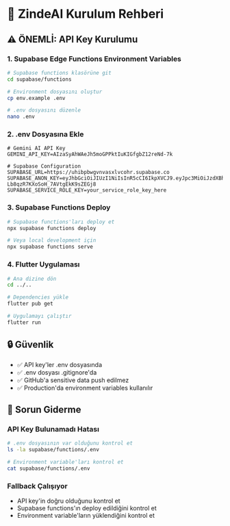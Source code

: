 # 🚀 ZindeAI Kurulum Rehberi

## ⚠️ ÖNEMLİ: API Key Kurulumu

### 1. Supabase Edge Functions Environment Variables

```bash
# Supabase functions klasörüne git
cd supabase/functions

# Environment dosyasını oluştur
cp env.example .env

# .env dosyasını düzenle
nano .env
```

### 2. .env Dosyasına Ekle

```env
# Gemini AI API Key
GEMINI_API_KEY=AIzaSyAhWAeJh5moGPPktIuKIGfgbZ12reNd-7k

# Supabase Configuration
SUPABASE_URL=https://uhibpbwgvnvasxlvcohr.supabase.co
SUPABASE_ANON_KEY=eyJhbGciOiJIUzI1NiIsInR5cCI6IkpXVCJ9.eyJpc3MiOiJzdXBhYmFzZSIsInJlZiI6InVoaWJwYndndm52YXN4bHZjb2hyIiwicm9sZSI6ImFub24iLCJpYXQiOjE3NTg1Mjg2MDMsImV4cCI6MjA3NDEwNDYwM30.kZLLAiRyWuFsr-Lb8qzR7KXoSoH_7AVtgEkK9sZEGj8
SUPABASE_SERVICE_ROLE_KEY=your_service_role_key_here
```

### 3. Supabase Functions Deploy

```bash
# Supabase functions'ları deploy et
npx supabase functions deploy

# Veya local development için
npx supabase functions serve
```

### 4. Flutter Uygulaması

```bash
# Ana dizine dön
cd ../..

# Dependencies yükle
flutter pub get

# Uygulamayı çalıştır
flutter run
```

## 🔒 Güvenlik

- ✅ API key'ler .env dosyasında
- ✅ .env dosyası .gitignore'da
- ✅ GitHub'a sensitive data push edilmez
- ✅ Production'da environment variables kullanılır

## 🐛 Sorun Giderme

### API Key Bulunamadı Hatası
```bash
# .env dosyasının var olduğunu kontrol et
ls -la supabase/functions/.env

# Environment variable'ları kontrol et
cat supabase/functions/.env
```

### Fallback Çalışıyor
- API key'in doğru olduğunu kontrol et
- Supabase functions'ın deploy edildiğini kontrol et
- Environment variable'ların yüklendiğini kontrol et














